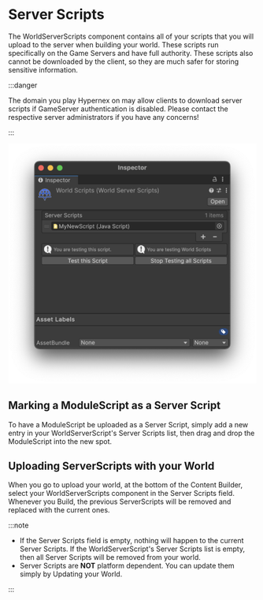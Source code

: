 # Server Scripts

The WorldServerScripts component contains all of your scripts that you will upload to the server when building your world. These scripts run specifically on the Game Servers and have full authority. These scripts also cannot be downloaded by the client, so they are much safer for storing sensitive information.

:::danger

The domain you play Hypernex on may allow clients to download server scripts if GameServer authentication is disabled. Please contact the respective server administrators if you have any concerns!

:::

![world-server-scripts-component](./img/world-server-scripts-component.png)

## Marking a ModuleScript as a Server Script

To have a ModuleScript be uploaded as a Server Script, simply add a new entry in your WorldServerScript's Server Scripts list, then drag and drop the ModuleScript into the new spot.

## Uploading ServerScripts with your World

When you go to upload your world, at the bottom of the Content Builder, select your WorldServerScripts component in the Server Scripts field. Whenever you Build, the previous ServerScripts will be removed and replaced with the current ones.

:::note

+ If the Server Scripts field is empty, nothing will happen to the current Server Scripts. If the WorldServerScript's Server Scripts list is empty, then all Server Scripts will be removed from your world.
+ Server Scripts are **NOT** platform dependent. You can update them simply by Updating your World.

:::